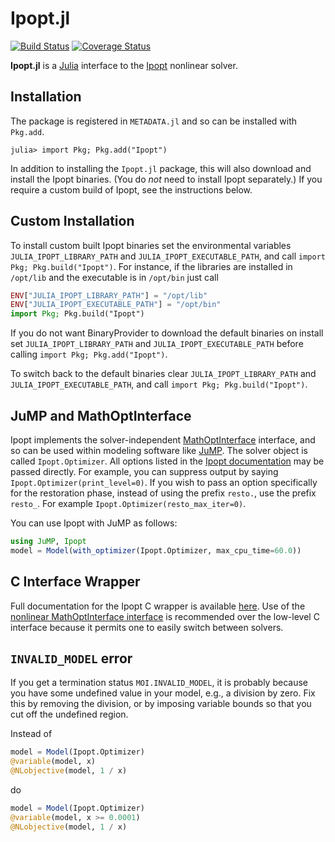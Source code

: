 Ipopt.jl
========

[![Build Status](https://travis-ci.org/jump-dev/Ipopt.jl.svg?branch=master)](https://travis-ci.org/jump-dev/Ipopt.jl)
[![Coverage Status](https://img.shields.io/coveralls/jump-dev/Ipopt.jl.svg)](https://coveralls.io/r/jump-dev/Ipopt.jl)


**Ipopt.jl** is a [Julia](http://julialang.org/) interface to the [Ipopt](http://www.coin-or.org/Ipopt/documentation/documentation.html) nonlinear solver.

## Installation

The package is registered in `METADATA.jl` and so can be installed with `Pkg.add`.

```
julia> import Pkg; Pkg.add("Ipopt")
```

In addition to installing the `Ipopt.jl` package, this will also download and install the Ipopt binaries. 
(You do _not_ need to install Ipopt separately.)
If you require a custom build of Ipopt, see the instructions below.

## Custom Installation

To install custom built Ipopt binaries set the environmental variables `JULIA_IPOPT_LIBRARY_PATH` and `JULIA_IPOPT_EXECUTABLE_PATH`, and call `import Pkg; Pkg.build("Ipopt")`. For instance, if the libraries are installed in `/opt/lib` and the executable is in `/opt/bin` just call
```julia
ENV["JULIA_IPOPT_LIBRARY_PATH"] = "/opt/lib"
ENV["JULIA_IPOPT_EXECUTABLE_PATH"] = "/opt/bin"
import Pkg; Pkg.build("Ipopt")
```
If you do not want BinaryProvider to download the default binaries on install set  `JULIA_IPOPT_LIBRARY_PATH` and `JULIA_IPOPT_EXECUTABLE_PATH`  before calling `import Pkg; Pkg.add("Ipopt")`.

To switch back to the default binaries clear `JULIA_IPOPT_LIBRARY_PATH` and `JULIA_IPOPT_EXECUTABLE_PATH`, and call `import Pkg; Pkg.build("Ipopt")`.

JuMP and MathOptInterface
----------------------

Ipopt implements the solver-independent [MathOptInterface](https://github.com/jump-dev/MathOptInterface.jl) interface,
and so can be used within modeling software like [JuMP](https://github.com/jump-dev/JuMP.jl).
The solver object is called `Ipopt.Optimizer`. All options listed in the [Ipopt documentation](https://coin-or.github.io/Ipopt/OPTIONS.html#OPTIONS_REF) may be passed directly. For example, you can suppress output by saying `Ipopt.Optimizer(print_level=0)`. If you wish to pass an option specifically for the restoration phase, instead of using the prefix ``resto.``, use the prefix ``resto_``. For example `Ipopt.Optimizer(resto_max_iter=0)`.

You can use Ipopt with JuMP as follows:
```julia
using JuMP, Ipopt
model = Model(with_optimizer(Ipopt.Optimizer, max_cpu_time=60.0))
```

C Interface Wrapper
-------------------

Full documentation for the Ipopt C wrapper is available [here](http://ipoptjl.readthedocs.org/en/latest/ipopt.html). Use of the [nonlinear MathOptInterface interface](https://github.com/jump-dev/MathOptInterface.jl) is recommended over the low-level C interface because it permits one to easily switch between solvers.

## `INVALID_MODEL` error

If you get a termination status `MOI.INVALID_MODEL`, it is probably because you have some undefined value
in your model, e.g., a division by zero. Fix this by removing the division, or by imposing variable bounds
so that you cut off the undefined region.

Instead of
```julia
model = Model(Ipopt.Optimizer)
@variable(model, x)
@NLobjective(model, 1 / x)
```
do
```julia
model = Model(Ipopt.Optimizer)
@variable(model, x >= 0.0001)
@NLobjective(model, 1 / x)
```
